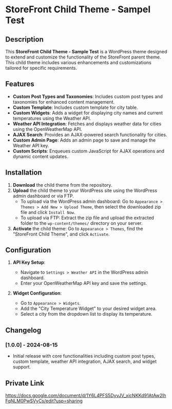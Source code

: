 # StoreFront Child Theme - Sampel Test

## Description

This **StoreFront Child Theme - Sample Test** is a WordPress theme designed to extend and customize the functionality of the StoreFront parent theme. This child theme includes various enhancements and customizations tailored for specific requirements.

## Features

- **Custom Post Types and Taxonomies**: Includes custom post types and taxonomies for enhanced content management.
- **Custom Template**: Includes custom template for city table.
- **Custom Widgets**: Adds a widget for displaying city names and current temperatures using the Weather API.
- **Weather API Integration**: Fetches and displays weather data for cities using the OpenWeatherMap API.
- **AJAX Search**: Provides an AJAX-powered search functionality for cities.
- **Custom Admin Page**: Adds an admin page to save and manage the Weather API key.
- **Custom Scripts**: Enqueues custom JavaScript for AJAX operations and dynamic content updates.

## Installation

1. **Download** the child theme from the repository.
2. **Upload** the child theme to your WordPress site using the WordPress admin dashboard or via FTP.
   - To upload via the WordPress admin dashboard: Go to `Appearance > Themes > Add New > Upload Theme`, then select the downloaded zip file and click `Install Now`.
   - To upload via FTP: Extract the zip file and upload the extracted folder to the `wp-content/themes/` directory on your server.
3. **Activate** the child theme: Go to `Appearance > Themes`, find the "StoreFront Child Theme", and click `Activate`.

## Configuration

1. **API Key Setup**:
   - Navigate to `Settings > Weather API` in the WordPress admin dashboard.
   - Enter your OpenWeatherMap API key and save the settings.

2. **Widget Configuration**:
   - Go to `Appearance > Widgets`.
   - Add the "City Temperature Widget" to your desired widget area.
   - Select a city from the dropdown list to display its temperature.

## Changelog

### [1.0.0] - 2024-08-15
- Initial release with core functionalities including custom post types, custom template, weather API integration, AJAX search, and widget support.

## Private Link

https://docs.google.com/document/d/1Y6L4PFS5DyvJV_xicNKKd91AtAw2lhFqNLM0PwSVyCs/edit?usp=sharing
